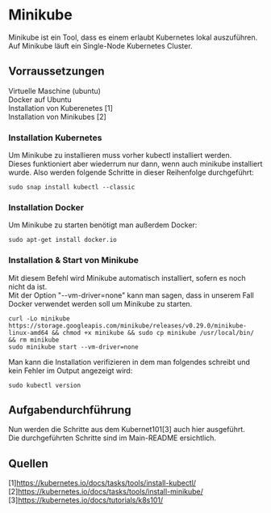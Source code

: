 # Minikube
Minikube ist ein Tool, dass es einem erlaubt Kubernetes lokal auszuführen. Auf Minikube läuft ein Single-Node Kubernetes Cluster.

## Vorraussetzungen

Virtuelle Maschine (ubuntu)  
Docker auf Ubuntu  
Installation von Kuberenetes [1]  
Installation von Minikubes [2]  

### Installation Kubernetes
Um Minikube zu installieren muss vorher kubectl installiert werden.  
Dieses funktioniert aber wiederrum nur dann, wenn auch minikube installiert wurde. Also werden folgende Schritte in dieser Reihenfolge durchgeführt:

    sudo snap install kubectl --classic

### Installation Docker
Um Minikube zu starten benötigt man außerdem Docker:

    sudo apt-get install docker.io
### Installation & Start von Minikube
Mit diesem Befehl wird Minikube automatisch installiert, sofern es noch nicht da ist.  
Mit der Option "--vm-driver=none" kann man sagen, dass in unserem Fall Docker verwendet werden soll um Minikube zu starten.

    curl -Lo minikube https://storage.googleapis.com/minikube/releases/v0.29.0/minikube-linux-amd64 && chmod +x minikube && sudo cp minikube /usr/local/bin/ && rm minikube
    sudo minikube start --vm-driver=none
Man kann die Installation verifizieren in dem man folgendes schreibt und kein Fehler im Output angezeigt wird:

    sudo kubectl version

## Aufgabendurchführung
Nun werden die Schritte aus dem Kubernet101[3] auch hier ausgeführt.  
Die durchgeführten Schritte sind im Main-README ersichtlich.

## Quellen
[1]https://kubernetes.io/docs/tasks/tools/install-kubectl/  
[2]https://kubernetes.io/docs/tasks/tools/install-minikube/  
[3]https://kubernetes.io/docs/tutorials/k8s101/
